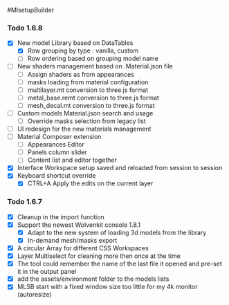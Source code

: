 #MlsetupBuilder

### Todo 1.6.8
- [x] New model Library based on DataTables
  - [x] Row grouping by type : vanilla, custom
  - [ ] Row ordering based on grouping model name
- [ ] New shaders management based on .Material.json file
  - [ ] Assign shaders as from appearances
  - [ ] masks loading from material configuration
  - [ ] multilayer.mt conversion to three.js format
  - [ ] metal_base.remt conversion to three.js format
  - [ ] mesh_decal.mt conversion to three.js format
- [ ] Custom models Material.json search and usage
  - [ ] Override masks selection from legacy list
- [ ] UI redesign for the new materials management
- [ ] Material Composer extension
  - [ ] Appearances Editor
  - [ ] Panels column slider
  - [ ] Content list and editor together
- [x] Interface Workspace setup saved and reloaded from session to session
- [x] Keyboard shortcut override
  - [x] CTRL+A Apply the edits on the current layer

### Todo 1.6.7
- [x] Cleanup in the import function
- [x] Support the newest Wolvenkit console 1.8.1
  - [x] Adapt to the new system of loading 3d models from the library
  - [x] In-demand mesh/masks export
- [x] A circular Array for different CSS Workspaces
- [x] Layer Multiselect for cleaning more then once at the time
- [x] The tool could remember the name of the last file it opened and pre-set it in the output panel
- [x] add the assets/environment folder to the models lists
- [x] MLSB start with a fixed window size too little for my 4k monitor (autoresize)
